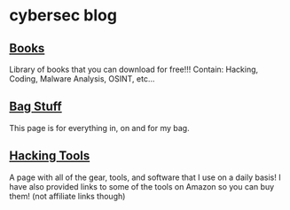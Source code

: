 # cybersec blog

## [Books](books/README.md)
Library of books that you can download for free!!!
Contain: Hacking, Coding, Malware Analysis, OSINT, etc...

## [Bag Stuff](bag/README.md)
This page is for everything in, on and for my bag.

## [Hacking Tools](hacking-tools/README.md)
A page with all of the gear, tools, and software that I use on a daily basis!
I have also provided links to some of the tools on Amazon so you can buy them! (not affiliate links though)

